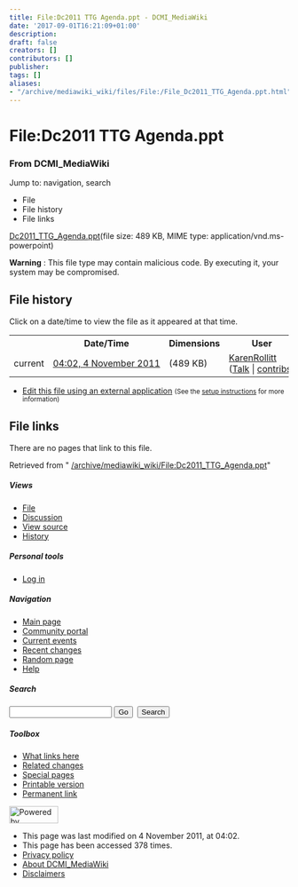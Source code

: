 ```yaml
---
title: File:Dc2011 TTG Agenda.ppt - DCMI_MediaWiki
date: '2017-09-01T16:21:09+01:00'
description: 
draft: false
creators: []
contributors: []
publisher: 
tags: []
aliases:
- "/archive/mediawiki_wiki/files/File:/File_Dc2011_TTG_Agenda.ppt.html"
---
```


<a id="top"></a>
# File:Dc2011 TTG Agenda.ppt

### From DCMI\_MediaWiki

Jump to: navigation, search
<!-- start content -->
- File
- File history
- File links

[Dc2011\_TTG\_Agenda.ppt](/archive/mediawiki_wiki/files/Dc2011_TTG_Agenda.ppt "Dc2011 TTG Agenda.ppt")‎(file size: 489 KB, MIME type: application/vnd.ms-powerpoint)

**Warning** : This file type may contain malicious code. By executing it, your system may be compromised.
<!-- 
NewPP limit report
Preprocessor node count: 0/1000000
Post-expand include size: 0/2097152 bytes
Template argument size: 0/2097152 bytes
Expensive parser function count: 0/100
-->
## File history

Click on a date/time to view the file as it appeared at that time.

<table class="wikitable filehistory">
  <tr>
    <td></td>
    <th>Date/Time</th>
    <th>Dimensions</th>
    <th>User</th>
    <th>Comment</th>
  </tr>
  <tr>
    <td>current</td>
    <td class="filehistory-selected" style="white-space: nowrap;"><a href="/archive/mediawiki_wiki/files/Dc2011_TTG_Agenda.ppt">04:02, 4 November 2011</a></td>
    <td> <span style="white-space: nowrap;">(489 KB)</span>
    </td>
    <td>
      <a href="/index.php?title=User:KarenRollitt&amp;action=edit&amp;redlink=1" class="new mw-userlink" title="User:KarenRollitt (page does not exist)">KarenRollitt</a> <span style="white-space: nowrap;"> <span class="mw-usertoollinks">(<a href="/index.php?title=User_talk:KarenRollitt&amp;action=edit&amp;redlink=1" class="new" title="User talk:KarenRollitt (page does not exist)">Talk</a> | <a href="/index.php/Special:Contributions/KarenRollitt" title="Special:Contributions/KarenRollitt">contribs</a>)</span></span>
    </td>
    <td></td>
  </tr>
</table>

  

- [Edit this file using an external application](/index.php?title=File:Dc2011_TTG_Agenda.ppt&action=edit&externaledit=true&mode=file "File:Dc2011 TTG Agenda.ppt") <small>(See the <a href="http://www.mediawiki.org/wiki/Manual:External_editors" class="external text" rel="nofollow">setup instructions</a> for more information)</small>

## File links

There are no pages that link to this file.

Retrieved from " [/archive/mediawiki_wiki/File:Dc2011\_TTG\_Agenda.ppt](/archive/mediawiki_wiki/files/File:/File:Dc2011_TTG_Agenda.ppt.html)"

<!-- end content -->

##### Views

- [File](/archive/mediawiki_wiki/files/File:/File:Dc2011_TTG_Agenda.ppt.html "View the file page [c]")
- [Discussion](/index.php?title=File_talk:Dc2011_TTG_Agenda.ppt&action=edit&redlink=1 "Discussion about the content page [t]")
- [View source](/index.php?title=File:Dc2011_TTG_Agenda.ppt&action=edit "This page is protected.
You can view its source [e]")
- [History](/index.php?title=File:Dc2011_TTG_Agenda.ppt&action=history "Past revisions of this page [h]")

##### Personal tools

- [Log in](/index.php?title=Special:UserLogin&returnto=File:Dc2011_TTG_Agenda.ppt "You are encouraged to log in; however, it is not mandatory [o]")

<script type="text/javascript"> if (window.isMSIE55) fixalpha(); </script>

##### Navigation

- [Main page](/index.php/Main_Page "Visit the main page [z]")
- [Community portal](/index.php/DCMI_MediaWiki:Community_portal "About the project, what you can do, where to find things")
- [Current events](/index.php/DCMI_MediaWiki:Current_events "Find background information on current events")
- [Recent changes](/index.php/Special:RecentChanges "The list of recent changes in the wiki [r]")
- [Random page](/index.php/Special:Random "Load a random page [x]")
- [Help](/index.php/Help:Contents "The place to find out")

##### <label for="searchInput">Search</label>

<form action="/index.php" id="searchform">
				<input type="hidden" name="title" value="Special:Search">
				<input id="searchInput" title="Search DCMI_MediaWiki" accesskey="f" type="search" name="search">
				<input type="submit" name="go" class="searchButton" id="searchGoButton" value="Go" title="Go to a page with this exact name if exists"> 
				<input type="submit" name="fulltext" class="searchButton" id="mw-searchButton" value="Search" title="Search the pages for this text">
			</form>

##### Toolbox

- [What links here](/index.php/Special:WhatLinksHere/File:Dc2011_TTG_Agenda.ppt "List of all wiki pages that link here [j]")
- [Related changes](/index.php/Special:RecentChangesLinked/File:Dc2011_TTG_Agenda.ppt "Recent changes in pages linked from this page [k]")
- [Special pages](/index.php/Special:SpecialPages "List of all special pages [q]")
- [Printable version](/index.php?title=File:Dc2011_TTG_Agenda.ppt&printable=yes "Printable version of this page [p]")
- [Permanent link](/index.php?title=File:Dc2011_TTG_Agenda.ppt&oldid=1607 "Permanent link to this revision of the page")

<!-- end of the left (by default at least) column -->

 [<img src="/skins/common/images/poweredby_mediawiki_88x31.png" height="31" width="88" alt="Powered by MediaWiki">](http://www.mediawiki.org/)

- This page was last modified on 4 November 2011, at 04:02.
- This page has been accessed 378 times.
- [Privacy policy](/index.php/DCMI_MediaWiki:Privacy_policy "DCMI MediaWiki:Privacy policy")
- [About DCMI\_MediaWiki](/index.php/DCMI_MediaWiki:About "DCMI MediaWiki:About")
- [Disclaimers](/index.php/DCMI_MediaWiki:General_disclaimer "DCMI MediaWiki:General disclaimer")

<script>if (window.runOnloadHook) runOnloadHook();</script><!-- Served in 0.450 secs. -->
